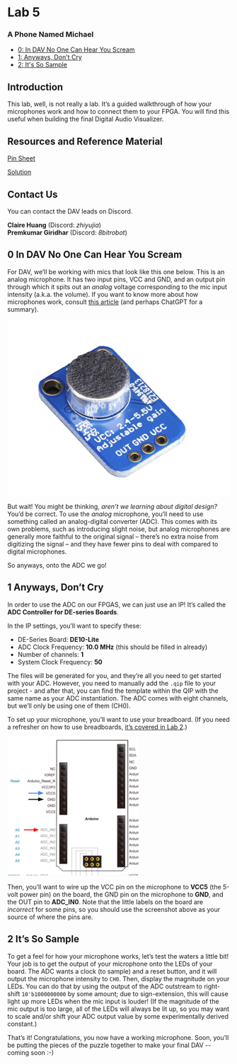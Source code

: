 # Lab 5

### A Phone Named Michael

- [0: In DAV No One Can Hear You Scream](#0-in-dav-no-one-can-hear-you-scream)
- [1: Anyways, Don't Cry](#1-anyways-dont-cry)
- [2: It's So Sample](#2-its-so-sample)

## Introduction

This lab, well, is not really a lab. It’s a guided walkthrough of how your microphones work and how to connect them to your FPGA. You will find this useful when building the final Digital Audio Visualizer.

## Resources and Reference Material

[Pin Sheet](https://docs.google.com/spreadsheets/d/1jTgphR61ozrNZlr9dLvId5t3o0FrikxSZWwAvhXF0Yo/edit#gid=0)

[Solution](https://github.com/amidthestars/DAV-Outreach-Module-Solutions)

## Contact Us

You can contact the DAV leads on Discord.

**Claire Huang** (Discord: _zhiyujia_)  
**Premkumar Giridhar** (Discord: _8bitrobot_)

## 0 In DAV No One Can Hear You Scream

For DAV, we’ll be working with mics that look like this one below. This is an analog microphone. It has two input pins, VCC and GND, and an output pin through which it spits out an _analog_ voltage corresponding to the mic input intensity (a.k.a. the volume). If you want to know more about how microphones work, consult [this article](https://mynewmicrophone.com/how-do-microphones-work-a-helpful-illustrated-guide/) (and perhaps ChatGPT for a summary).

![alt_text](images/image9.png)

But wait! You might be thinking, _aren’t we learning about digital design?_ You’d be correct. To use the _analog_ microphone, you’ll need to use something called an analog-digital converter (ADC). This comes with its own problems, such as introducing slight noise, but analog microphones are generally more faithful to the original signal – there’s no extra noise from digitizing the signal – and they have fewer pins to deal with compared to digital microphones.

So anyways, onto the ADC we go!

## 1 Anyways, Don’t Cry

In order to use the ADC on our FPGAS, we can just use an IP! It’s called the **ADC Controller for DE-series Boards**.

In the IP settings, you’ll want to specify these:

- DE-Series Board: **DE10-Lite**
- ADC Clock Frequency: **10.0 MHz** (this should be filled in already)
- Number of channels: **1**
- System Clock Frequency: **50**

The files will be generated for you, and they’re all you need to get started with your ADC. However, you need to manually add the `.qip` file to your project - and after that, you can find the template within the QIP with the same name as your ADC instantiation. The ADC comes with eight channels, but we’ll only be using one of them (CH0).

To set up your microphone, you’ll want to use your breadboard. (If you need a refresher on how to use breadboards, [it’s covered in Lab 2](https://docs.google.com/document/d/1emXJVqnejqBGhXFgjVql8LgWDyoD7YptCEizWkGXgB4/edit#heading=h.i2sfhlfk4hwj).)

![alt_text](images/image10.png)

Then, you’ll want to wire up the VCC pin on the microphone to **VCC5** (the 5-volt power pin) on the board, the GND pin on the microphone to **GND**, and the OUT pin to **ADC_IN0**. Note that the little labels on the board are _incorrect_ for some pins, so you should use the screenshot above as your source of where the pins are.

## 2 It’s So Sample

To get a feel for how your microphone works, let’s test the waters a little bit! Your job is to get the output of your microphone onto the LEDs of your board. The ADC wants a clock (to sample) and a reset button, and it will output the microphone intensity to `CH0`. Then, display the magnitude on your LEDs. You can do that by using the output of the ADC outstream to right-shift `10'b1000000000` by some amount; due to sign-extension, this will cause light up more LEDs when the mic input is louder! (If the magnitude of the mic output is too large, all of the LEDs will always be lit up, so you may want to scale and/or shift your ADC output value by some experimentally derived constant.)

That’s it! Congratulations, you now have a working microphone. Soon, you’ll be putting the pieces of the puzzle together to make your final DAV -- coming soon :-)
